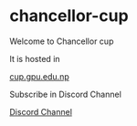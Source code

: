 # chancellor-cup

Welcome to Chancellor cup

It is hosted in

[cup.gpu.edu.np](https://cup.gpu.edu.np)


Subscribe in Discord Channel

[Discord Channel](https://discord.gg/2UH46exm)
